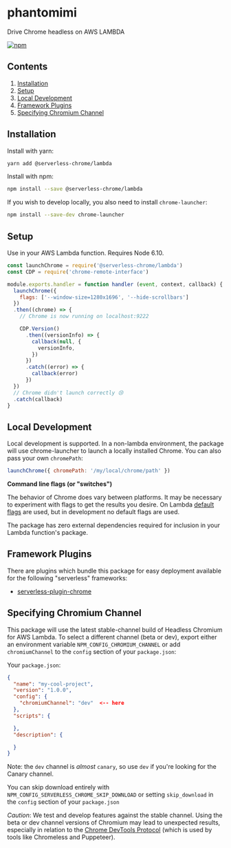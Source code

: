 # phantomimi

Drive Chrome headless on AWS LAMBDA

[![npm](https://img.shields.io/npm/v/@serverless-chrome/lambda.svg?style=flat-square)](https://www.npmjs.com/package/@serverless-chrome/lambda)

## Contents
1. [Installation](#installation)
1. [Setup](#setup)
1. [Local Development](#local-development)
1. [Framework Plugins](#framework-plugins)
1. [Specifying Chromium Channel](#specifying-chromium-channel)


## Installation
Install with yarn:

```bash
yarn add @serverless-chrome/lambda
```

Install with npm:

```bash
npm install --save @serverless-chrome/lambda
```

If you wish to develop locally, you also need to install `chrome-launcher`:

```bash
npm install --save-dev chrome-launcher
```


## Setup

Use in your AWS Lambda function. Requires Node 6.10.


```js
const launchChrome = require('@serverless-chrome/lambda')
const CDP = require('chrome-remote-interface')

module.exports.handler = function handler (event, context, callback) {
  launchChrome({
    flags: ['--window-size=1280x1696', '--hide-scrollbars']
  })
  .then((chrome) => {
    // Chrome is now running on localhost:9222

    CDP.Version()
      .then((versionInfo) => {
        callback(null, {
          versionInfo,
        })
      })
      .catch((error) => {
        callback(error)
      })
  })
  // Chrome didn't launch correctly 😢
  .catch(callback)
}
```


## Local Development

Local development is supported. In a non-lambda environment, the package will use chrome-launcher to launch a locally installed Chrome. You can also pass your own `chromePath`:

```js
launchChrome({ chromePath: '/my/local/chrome/path' })
```

**Command line flags (or "switches")**

The behavior of Chrome does vary between platforms. It may be necessary to experiment with flags to get the results you desire. On Lambda [default flags](/packages/lambda/src/flags.js) are used, but in development no default flags are used.

The package has zero external dependencies required for inclusion in your Lambda function's package.


## Framework Plugins

There are plugins which bundle this package for easy deployment available for the following "serverless" frameworks:

- [serverless-plugin-chrome](/packages/serverless-plugin)


## Specifying Chromium Channel

This package will use the latest stable-channel build of Headless Chromium for AWS Lambda. To select a different channel (beta or dev), export either an environment variable `NPM_CONFIG_CHROMIUM_CHANNEL` or add `chromiumChannel` to the `config` section of your `package.json`:

Your `package.json`:

```json
{
  "name": "my-cool-project",
  "version": "1.0.0",
  "config": {
    "chromiumChannel": "dev"  <-- here
  },
  "scripts": {

  },
  "description": {

  }
}
```

Note: the `dev` channel is _almost_ `canary`, so use `dev` if you're looking for the Canary channel.

You can skip download entirely with `NPM_CONFIG_SERVERLESS_CHROME_SKIP_DOWNLOAD` or setting `skip_download` in the `config` section of your `package.json`

_Caution_: We test and develop features against the stable channel. Using the beta or dev channel versions of Chromium may lead to unexpected results, especially in relation to the [Chrome DevTools Protocol](https://chromedevtools.github.io/devtools-protocol/tot/Emulation/) (which is used by tools like Chromeless and Puppeteer).
